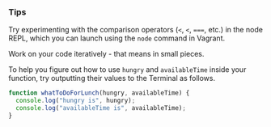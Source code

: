 ### Tips

Try experimenting with the comparison operators (`<`, `<`, `===`, etc.) in the node REPL, which you can launch using the `node` command in Vagrant. 

Work on your code iteratively - that means in small pieces. 

To help you figure out how to use `hungry` and `availableTime` inside your function, try outputting their values to the Terminal as follows. 

```javascript
function whatToDoForLunch(hungry, availableTime) {
  console.log("hungry is", hungry);
  console.log("availableTime is", availableTime);
}
```